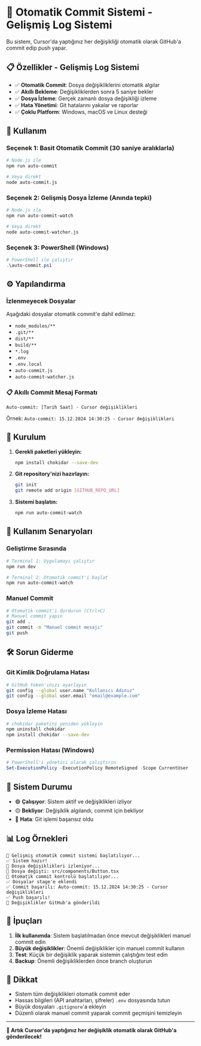 # 🤖 Otomatik Commit Sistemi - Gelişmiş Log Sistemi

Bu sistem, Cursor'da yaptığınız her değişikliği otomatik olarak GitHub'a commit edip push yapar.

## 📋 Özellikler - Gelişmiş Log Sistemi

- ✅ **Otomatik Commit**: Dosya değişikliklerini otomatik algılar
- ✅ **Akıllı Bekleme**: Değişikliklerden sonra 5 saniye bekler
- ✅ **Dosya İzleme**: Gerçek zamanlı dosya değişikliği izleme
- ✅ **Hata Yönetimi**: Git hatalarını yakalar ve raporlar
- ✅ **Çoklu Platform**: Windows, macOS ve Linux desteği

## 🚀 Kullanım

### Seçenek 1: Basit Otomatik Commit (30 saniye aralıklarla)

```bash
# Node.js ile
npm run auto-commit

# Veya direkt
node auto-commit.js
```

### Seçenek 2: Gelişmiş Dosya İzleme (Anında tepki)

```bash
# Node.js ile
npm run auto-commit-watch

# Veya direkt
node auto-commit-watcher.js
```

### Seçenek 3: PowerShell (Windows)

```powershell
# PowerShell ile çalıştır
.\auto-commit.ps1
```

## ⚙️ Yapılandırma

### İzlenmeyecek Dosyalar

Aşağıdaki dosyalar otomatik commit'e dahil edilmez:

- `node_modules/**`
- `.git/**`
- `dist/**`
- `build/**`
- `*.log`
- `.env`
- `.env.local`
- `auto-commit.js`
- `auto-commit-watcher.js`

### 📋 Akıllı Commit Mesaj Formatı

```
Auto-commit: [Tarih Saat] - Cursor değişiklikleri
```

Örnek: `Auto-commit: 15.12.2024 14:30:25 - Cursor değişiklikleri`

## 🔧 Kurulum

1. **Gerekli paketleri yükleyin:**
   ```bash
   npm install chokidar --save-dev
   ```

2. **Git repository'nizi hazırlayın:**
   ```bash
   git init
   git remote add origin [GITHUB_REPO_URL]
   ```

3. **Sistemi başlatın:**
   ```bash
   npm run auto-commit-watch
   ```

## 📝 Kullanım Senaryoları

### Geliştirme Sırasında
```bash
# Terminal 1: Uygulamayı çalıştır
npm run dev

# Terminal 2: Otomatik commit'i başlat
npm run auto-commit-watch
```

### Manuel Commit
```bash
# Otomatik commit'i durdurun (Ctrl+C)
# Manuel commit yapın
git add .
git commit -m "Manuel commit mesajı"
git push
```

## 🛠️ Sorun Giderme

### Git Kimlik Doğrulama Hatası
```bash
# GitHub token'ınızı ayarlayın
git config --global user.name "Kullanıcı Adınız"
git config --global user.email "email@example.com"
```

### Dosya İzleme Hatası
```bash
# chokidar paketini yeniden yükleyin
npm uninstall chokidar
npm install chokidar --save-dev
```

### Permission Hatası (Windows)
```powershell
# PowerShell'i yönetici olarak çalıştırın
Set-ExecutionPolicy -ExecutionPolicy RemoteSigned -Scope CurrentUser
```

## 🔄 Sistem Durumu

- 🟢 **Çalışıyor**: Sistem aktif ve değişiklikleri izliyor
- 🟡 **Bekliyor**: Değişiklik algılandı, commit için bekliyor
- 🔴 **Hata**: Git işlemi başarısız oldu

## 📊 Log Örnekleri

```
🤖 Gelişmiş otomatik commit sistemi başlatılıyor...
✅ Sistem hazır!
👀 Dosya değişiklikleri izleniyor...
📝 Dosya değişti: src/components/Button.tsx
🔄 Otomatik commit kontrolü başlatılıyor...
✅ Dosyalar stage'e eklendi
✅ Commit başarılı: Auto-commit: 15.12.2024 14:30:25 - Cursor değişiklikleri
✅ Push başarılı!
🚀 Değişiklikler GitHub'a gönderildi
```

## 🎯 İpuçları

1. **İlk kullanımda**: Sistem başlatılmadan önce mevcut değişiklikleri manuel commit edin
2. **Büyük değişiklikler**: Önemli değişiklikler için manuel commit kullanın
3. **Test**: Küçük bir değişiklik yaparak sistemin çalıştığını test edin
4. **Backup**: Önemli değişikliklerden önce branch oluşturun

## 🚨 Dikkat

- Sistem tüm değişiklikleri otomatik commit eder
- Hassas bilgileri (API anahtarları, şifreler) `.env` dosyasında tutun
- Büyük dosyaları `.gitignore`'a ekleyin
- Düzenli olarak manuel commit yaparak commit geçmişini temizleyin

---

**🎉 Artık Cursor'da yaptığınız her değişiklik otomatik olarak GitHub'a gönderilecek!**
